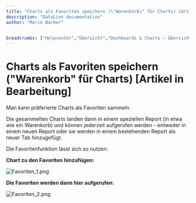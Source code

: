 ```yaml
---
title: "Charts als Favoriten speichern (\"Warenkorb\" für Charts) [Artikel in Bearbeitung]"
description: "DataLion documentation"
author: "Mario Bacher"


breadcrumbs: ["Helpcenter","Übersicht","Dashboards & Charts – Übersicht & Anleitungen"]
---
```


# Charts als Favoriten speichern ("Warenkorb" für Charts) [Artikel in Bearbeitung]

Man kann präferierte Charts als Favoriten sammeln.

Die gesammelten Charts landen dann in einem speziellen Report (in etwa wie ein Warenkorb) und können jederzeit aufgerufen werden - entweder in einem neuen Report oder sie werden in einem bestehenden Report als neuer Tab hinzugefügt.

Die Favoritenfunktion lässt sich so nutzen:

**Chart zu den Favoriten hinzufügen:**

![Favoriten_1.png](/img/83263898.png)

**Die Favoriten werden dann hier aufgerufen:**

![Favoriten_2.png](/img/83263905.png)
